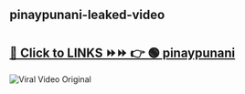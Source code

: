 
 ## pinaypunani-leaked-video 

# <h2><a href="https://clipsfans.com/pinaypunani&ref=git">🔗 Click to LINKS ⏩⏩ 👉 🟢 pinaypunani </a></h2>

<a href="https://clipsfans.com/pinaypunani&ref=git" rel="nofollow" data-target="animated-image.originalLink"><img src="https://i.ibb.co.com/xMMVF88/686577567.gif" alt="Viral Video Original" style="max-width: 100%; display: inline-block;" data-target="animated-image.originalImage"></a>
